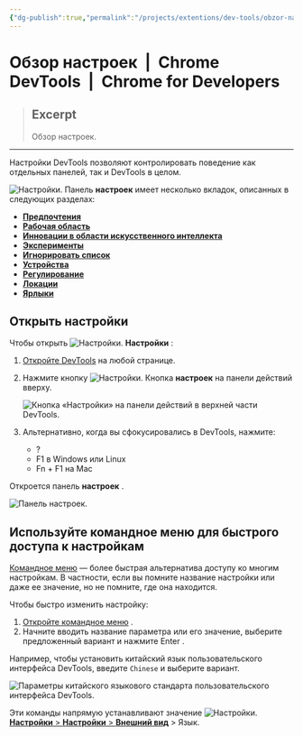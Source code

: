 ```yaml
---
{"dg-publish":true,"permalink":"/projects/extentions/dev-tools/obzor-nastroek-chrome-dev-tools-chrome-for-developers/"}
---
```



# Обзор настроек  |  Chrome DevTools  |  Chrome for Developers

> ## Excerpt
> Обзор настроек.

---
Настройки DevTools позволяют контролировать поведение как отдельных панелей, так и DevTools в целом.

![Настройки.](https://developer.chrome.com/static/docs/devtools/settings/image/settings-f006b81215522.svg?hl=ru) Панель **настроек** имеет несколько вкладок, описанных в следующих разделах:

-   [**Предпочтения**](https://developer.chrome.com/docs/devtools/settings/preferences?hl=ru)
-   [**Рабочая область**](https://developer.chrome.com/docs/devtools/settings/workspace?hl=ru)
-   [**Инновации в области искусственного интеллекта**](https://developer.chrome.com/docs/devtools/settings/ai-innovations?hl=ru)
-   [**Эксперименты**](https://developer.chrome.com/docs/devtools/settings/experiments?hl=ru)
-   [**Игнорировать список**](https://developer.chrome.com/docs/devtools/ignore-list?hl=ru)
-   [**Устройства**](https://developer.chrome.com/docs/devtools/settings/devices?hl=ru)
-   [**Регулирование**](https://developer.chrome.com/docs/devtools/settings/throttling?hl=ru)
-   [**Локации**](https://developer.chrome.com/docs/devtools/settings/locations?hl=ru)
-   [**Ярлыки**](https://developer.chrome.com/docs/devtools/settings/shortcuts?hl=ru)

## Открыть настройки

Чтобы открыть ![Настройки.](https://developer.chrome.com/static/docs/devtools/settings/image/settings-c983610d9dbfa.svg?hl=ru) **Настройки** :

1.  [Откройте DevTools](https://developer.chrome.com/docs/devtools/open?hl=ru) на любой странице.
2.  Нажмите кнопку ![Настройки.](https://developer.chrome.com/static/docs/devtools/settings/image/settings-e13f66cad48e2.svg?hl=ru) Кнопка **настроек** на панели действий вверху.
    
    ![Кнопка «Настройки» на панели действий в верхней части DevTools.](https://developer.chrome.com/static/docs/devtools/settings/image/the-settings-button-the-28ec605e6879a.png?hl=ru)
    
3.  Альтернативно, когда вы сфокусировались в DevTools, нажмите:
    
    -   ?
    -   F1 в Windows или Linux
    -   Fn + F1 на Mac

Откроется панель **настроек** .

![Панель настроек.](https://developer.chrome.com/static/docs/devtools/settings/image/general-setting.png?hl=ru)

## Используйте командное меню для быстрого доступа к настройкам

[Командное меню](https://developer.chrome.com/docs/devtools/command-menu?hl=ru) — более быстрая альтернатива доступу ко многим настройкам. В частности, если вы помните название настройки или даже ее значение, но не помните, где она находится.

Чтобы быстро изменить настройку:

1.  [Откройте командное меню](https://developer.chrome.com/docs/devtools/command-menu?hl=ru#open) .
2.  Начните вводить название параметра или его значение, выберите предложенный вариант и нажмите Enter .

Например, чтобы установить китайский язык пользовательского интерфейса DevTools, введите `Chinese` и выберите вариант.

![Параметры китайского языкового стандарта пользовательского интерфейса DevTools.](https://developer.chrome.com/static/docs/devtools/settings/image/options-a-chinese-devtoo-b192ebbd551a6.png?hl=ru)

Эти команды напрямую устанавливают значение ![Настройки.](https://developer.chrome.com/static/docs/devtools/settings/image/settings-c75529395f8d4.svg?hl=ru) [**Настройки** > **Настройки** > **Внешний вид**](https://developer.chrome.com/docs/devtools/settings/preferences?hl=ru#appearance) > Язык.
